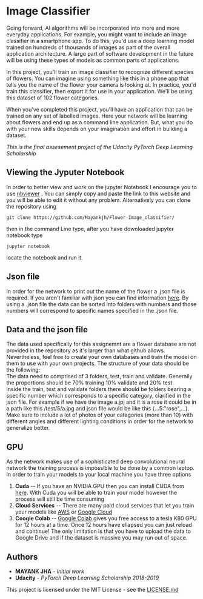# Image Classifier 

  Going forward, AI algorithms will be incorporated into more and more everyday applications. For example, you might want to include an image classifier in a smartphone app. To do this, you'd use a deep learning model trained on hundreds of thousands of images as part of the overall application architecture. A large part of software development in the future will be using these types of models as common parts of applications.
  
  In this project, you'll train an image classifier to recognize different species of flowers. You can imagine using something like this in a phone app that tells you the name of the flower your camera is looking at. In practice, you'd train this classifier, then export it for use in your application. We'll be using this dataset of 102 flower categories.
  
  When you've completed this project, you'll have an application that can be trained on any set of labelled images. Here your network will be learning about flowers and end up as a command line application. But, what you do with your new skills depends on your imagination and effort in building a dataset.
  
  *This is the final assesement project of the Udacity PyTorch Deep Learning Scholarship*

## Viewing the Jyputer Notebook
In order to better view and work on the jupyter Notebook I encourage you to use [nbviewer](https://nbviewer.jupyter.org/) . You can simply copy and paste the link to this website and you will be able to edit it without any problem. Alternatively you can clone the repository using 
```
git clone https://github.com/Mayankjh/Flower-Image_classifier/
```
then in the command Line type, after you have downloaded jupyter notebook type
```
jupyter notebook
```
locate the notebook and run it.

## Json file
In order for the network to print out the name of the flower a .json file is required. If you aren't familiar with json you can find information [here](https://www.json.org/). By using a .json file the data can be sorted into folders with numbers and those numbers will correspond to specific names specified in the .json file.

## Data and the json file
The data used specifically for this assignemnt are a flower database are not provided in the repository as it's larger than what github allows. Nevertheless, feel free to create your own databases and train the model on them to use with your own projects. The structure of your data should be the following:\
The data need to comprised of 3 folders, test, train and validate. Generally the proportions should be 70% training 10% validate and 20% test.\
Inside the train, test and validate folders there should be folders bearing a specific number which corresponds to a specific category, clarified in the json file. For example if we have the image a.jpj and it is a rose it could be in a path like this /test/5/a.jpg and json file would be like this {...5:"rose",...}. Make sure to include a lot of photos of your catagories (more than 10) with different angles and different lighting conditions in order for the network to generalize better.
    

## GPU
As the network makes use of a sophisticated deep convolutional neural network  the training process is impossible to be done by a common laptop. In order to train your models to your local machine you have three options

1. **Cuda** -- If you have an NVIDIA GPU then you can install CUDA from [here](https://developer.nvidia.com/cuda-downloads). With Cuda you will be able to train your model however the process will still be time consuming
2. **Cloud Services** -- There are many paid cloud services that let you train your models like [AWS](https://aws.amazon.com/fr/) or  [Google Cloud](https://cloud.google.com/)
3. **Coogle Colab** -- [Google Colab](https://colab.research.google.com/) gives you free access to a tesla K80 GPU for 12 hours at a time. Once 12 hours have ellapsed you can just reload and continue! The only limitation is that you have to upload the data to Google Drive and if the dataset is massive you may run out of space.

## Authors

* **MAYANK JHA** - *Initial work* 
* **Udacity** - *PyTorch Deep Learning Scholarship 2018-2019*

This project is licensed under the MIT License - see the [LICENSE.md]( https://mayankjha.mit-license.org/)
